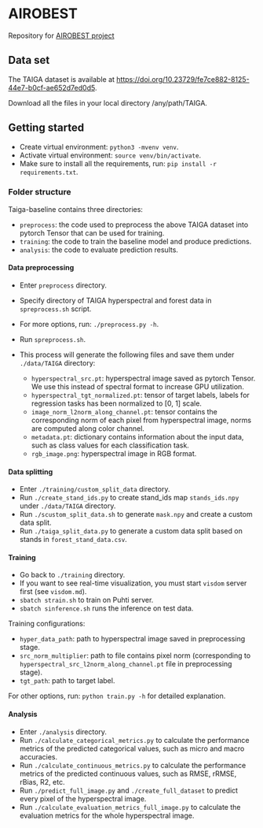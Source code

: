 # AIROBEST
Repository for [AIROBEST project](https://sensillence.github.io/AIROBEST/)

## Data set
The TAIGA dataset is available at https://doi.org/10.23729/fe7ce882-8125-44e7-b0cf-ae652d7ed0d5.

Download all the files in your local directory /any/path/TAIGA.

## Getting started
- Create virtual environment: `python3 -mvenv venv`.
- Activate virtual environment: `source venv/bin/activate`.
- Make sure to install all the requirements, run: `pip install -r requirements.txt`.

### Folder structure
Taiga-baseline contains three directories:
- `preprocess`: the code used to preprocess the above TAIGA dataset into pytorch Tensor that can be used for training. 
- `training`: the code to train the baseline model and produce predictions.
- `analysis`: the code to evaluate prediction results.

#### Data preprocessing
- Enter `preprocess` directory.

- Specify directory of TAIGA hyperspectral and forest data in `spreprocess.sh` script.
- For more options, run: `./preprocess.py -h`.

- Run `spreprocess.sh`.
- This process will generate the following files and save them under `./data/TAIGA` directory:
    * `hyperspectral_src.pt`: hyperspectral image saved as pytorch Tensor. We use this instead of spectral format to increase GPU utilization.
    * `hyperspectral_tgt_normalized.pt`: tensor of target labels, labels for regression tasks has been normalized to [0, 1] scale.
    * `image_norm_l2norm_along_channel.pt`: tensor contains the corresponding norm of each pixel from hyperspectral image, norms are computed along color channel.
    * `metadata.pt`: dictionary contains information about the input data, such as class values for each classification task.
    * `rgb_image.png`: hyperspectral image in RGB format.

#### Data splitting
- Enter `./training/custom_split_data` directory.
- Run `./create_stand_ids.py` to create stand_ids map `stands_ids.npy` under `./data/TAIGA` directory.
- Run `./scustom_split_data.sh` to generate `mask.npy` and create a custom data split.
- Run `./taiga_split_data.py` to generate a custom data split based on stands in `forest_stand_data.csv`.

#### Training
- Go back to `./training` directory.
- If you want to see real-time visualization, you must start `visdom` server first (see `visdom.md`).
- `sbatch strain.sh` to train on Puhti server.
- `sbatch sinference.sh` runs the inference on test data.

Training configurations:
- `hyper_data_path`: path to hyperspectral image saved in preprocessing stage.
- `src_norm_multiplier`: path to file contains pixel norm (corresponding to `hyperspectral_src_l2norm_along_channel.pt` file in preprocessing stage).
- `tgt_path`: path to target label.

For other options, run: `python train.py -h` for detailed explanation.

#### Analysis
- Enter `./analysis` directory.
- Run `./calculate_categorical_metrics.py` to calculate the performance metrics of the predicted categorical values, such as micro and macro accuracies.
- Run `./calculate_continuous_metrics.py` to calculate the performance metrics of the predicted continuous values, such as RMSE, rRMSE, rBias, R2, etc.
- Run `./predict_full_image.py` and `./create_full_dataset` to predict every pixel of the hyperspectral image.
- Run `./calculate_evaluation_metrics_full_image.py` to calculate the evaluation metrics for the whole hyperspectral image.

